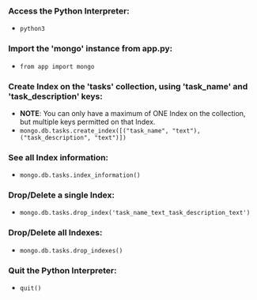 ### Access the Python Interpreter:
- `python3`


### Import the 'mongo' instance from app.py:
- `from app import mongo`


### Create Index on the 'tasks' collection, using 'task_name' and 'task_description' keys:
- **NOTE**: You can only have a maximum of ONE Index on the collection, but multiple keys permitted on that Index.
- `mongo.db.tasks.create_index([("task_name", "text"), ("task_description", "text")])`


### See all Index information:
- `mongo.db.tasks.index_information()`


### Drop/Delete a single Index:
- `mongo.db.tasks.drop_index('task_name_text_task_description_text')`


### Drop/Delete all Indexes:
- `mongo.db.tasks.drop_indexes()`


### Quit the Python Interpreter:
- `quit()`